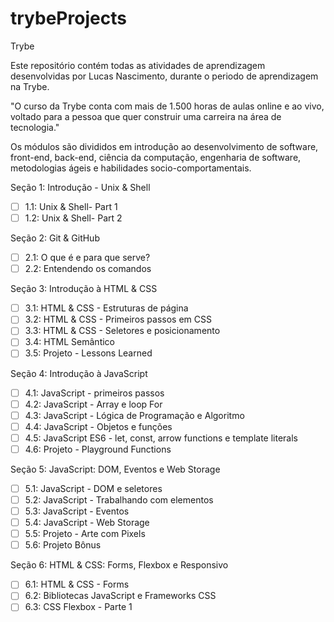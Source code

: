 # trybeProjects
Trybe

Este repositório contém todas as atividades de aprendizagem desenvolvidas por Lucas Nascimento, durante o periodo de aprendizagem na Trybe.

"O curso da Trybe conta com mais de 1.500 horas de aulas online e ao vivo, voltado para a pessoa que quer construir uma carreira na área de tecnologia."

Os módulos são divididos em introdução ao desenvolvimento de software, front-end, back-end, ciência da computação, engenharia de software, metodologias ágeis e habilidades socio-comportamentais.

Seção 1: Introdução - Unix & Shell

- [ ] 1.1: Unix & Shell- Part 1
- [ ] 1.2: Unix & Shell- Part 2

Seção 2: Git & GitHub

- [ ] 2.1: O que é e para que serve?
- [ ] 2.2: Entendendo os comandos

Seção 3: Introdução à HTML & CSS

- [ ] 3.1: HTML & CSS - Estruturas de página
- [ ] 3.2: HTML & CSS - Primeiros passos em CSS
- [ ] 3.3: HTML & CSS - Seletores e posicionamento
- [ ] 3.4: HTML Semântico
- [ ] 3.5: Projeto - Lessons Learned

Seção 4: Introdução à JavaScript

- [ ] 4.1: JavaScript - primeiros passos
- [ ] 4.2: JavaScript - Array e loop For
- [ ] 4.3: JavaScript - Lógica de Programação e Algoritmo
- [ ] 4.4: JavaScript - Objetos e funções
- [ ] 4.5: JavaScript ES6 - let, const, arrow functions e template literals
- [ ] 4.6: Projeto - Playground Functions

Seção 5: JavaScript: DOM, Eventos e Web Storage

- [ ] 5.1: JavaScript - DOM e seletores
- [ ] 5.2: JavaScript - Trabalhando com elementos
- [ ] 5.3: JavaScript - Eventos
- [ ] 5.4: JavaScript - Web Storage
- [ ] 5.5: Projeto - Arte com Pixels
- [ ] 5.6: Projeto Bônus

Seção 6: HTML & CSS: Forms, Flexbox e Responsivo

- [ ] 6.1: HTML & CSS - Forms
- [ ] 6.2: Bibliotecas JavaScript e Frameworks CSS
- [ ] 6.3: CSS Flexbox - Parte 1
